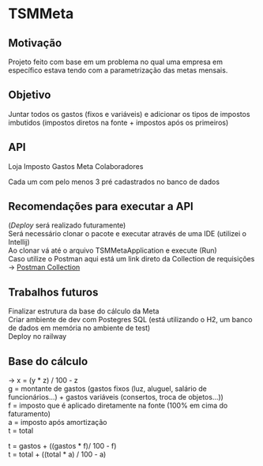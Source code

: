 # TSMMeta

## Motivação
Projeto feito com base em um problema no qual uma empresa em específico estava tendo com a parametrização das metas mensais.

## Objetivo
Juntar todos os gastos (fixos e variáveis) e adicionar os tipos de impostos imbutidos (impostos diretos na fonte + impostos após os primeiros)

## API
Loja
Imposto
Gastos
Meta
Colaboradores

Cada um com pelo menos 3 pré cadastrados no banco de dados

## Recomendações para executar a API
(*Deploy* será realizado futuramente)  
Será necessário clonar o pacote e executar através de uma IDE (utilizei o Intellij)  
Ao clonar vá até o arquivo TSMMetaApplication e execute (Run)  
Caso utilize o Postman aqui está um link direto da Collection de requisições -> [Postman Collection](https://api.postman.com/collections/9357552-160a0c51-c662-4b41-9e7e-fb4dd9a30046?access_key=)

## Trabalhos futuros
Finalizar estrutura da base do cálculo da Meta  
Criar ambiente de dev com Postegres SQL (está utilizando o H2, um banco de dados em memória no ambiente de test)  
Deploy no railway  

## Base do cálculo
-> x = (y * z) / 100 - z  
g = montante de gastos (gastos fixos (luz, aluguel, salário de funcionários...) + gastos variáveis (consertos, troca de objetos...))  
f = imposto que é aplicado diretamente na fonte (100% em cima do faturamento)  
a = imposto após amortização  
t = total  

t = gastos + ((gastos * f)/ 100 - f)  
t = total + ((total * a) / 100 - a)  
